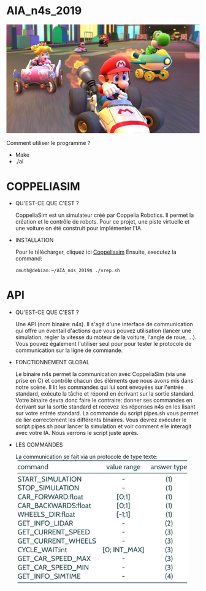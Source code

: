 AIA_n4s_2019
===

![presentation](https://github.com/Clement-Muth/AIA_n4s_2019/blob/master/documents/readme/img/mario-kart-presentation.png)

Comment utiliser le programme ?
- Make
- ./ai

COPPELIASIM
===
+ QU'EST-CE QUE C'EST ?

    CoppeliaSim est un simulateur créé par Coppelia Robotics. Il permet la création et le contrôle de robots.
    Pour ce projet, une piste virtuelle et une voiture on été construit pour implémenter l'IA.

+ INSTALLATION
    
    Pour le télécharger, cliquez ici [Coppeliasim](https://www.coppeliarobotics.com/files/CoppeliaSim_Edu_V4_0_0_Ubuntu18_04.tar.xz)
    Ensuite, executez la command: <br/>

    ```bash
    cmuth@debian:~/AIA_n4s_2019$ ./vrep.sh
    ```
API
===
+ QU'EST-CE QUE C'EST ?

    Une API (nom binaire: n4s). Il s'agit d'une interface de communication qui offre un éventail d'actions que vous pouvez
    utilisation (lancer une simulation, régler la vitesse du moteur de la voiture, l'angle de roue, ...). Vous pouvez également l'utiliser seul pour
    pour tester le protocole de communication sur la ligne de commande.
     
+ FONCTIONNEMENT GLOBAL
    
    Le binaire n4s permet la communication avec CoppeliaSim (via une prise en C) et contrôle chacun des éléments
    que nous avons mis dans notre scène.
    Il lit les commandes qui lui sont envoyées sur l'entrée standard, exécute la tâche et répond en écrivant sur la
    sortie standard.
    Votre binaire devra donc faire le contraire: donner ses commandes en écrivant sur la sortie standard
    et recevez les réponses n4s en les lisant sur votre entrée standard.
    La commande du script pipes.sh vous permet de lier correctement les différents binaires. Vous devrez exécuter
    le script pipes.sh pour lancer la simulation et voir comment elle interagit avec votre IA. Nous verrons le script juste après.
      
+ LES COMMANDES
    
    La communication se fait via un protocole de type texte:
    ![presentation](https://github.com/Clement-Muth/AIA_n4s_2019/blob/master/documents/readme/img/command-table.png)
